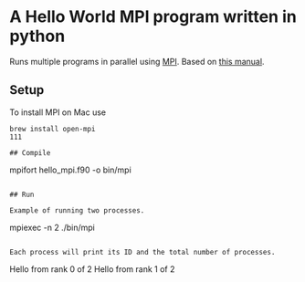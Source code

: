# A Hello World MPI program written in python

Runs multiple programs in parallel using [MPI](https://en.wikipedia.org/wiki/Message_Passing_Interface). Based on [this manual](https://support.pawsey.org.au/documentation/display/US/Message+Passing+Interface).

## Setup

To install MPI on Mac use

```
brew install open-mpi
111

## Compile

```
mpifort hello_mpi.f90 -o bin/mpi
```

## Run

Example of running two processes.

```
mpiexec -n 2 ./bin/mpi
```

Each process will print its ID and the total number of processes.

```
Hello from rank            0  of            2
Hello from rank            1  of            2
```
